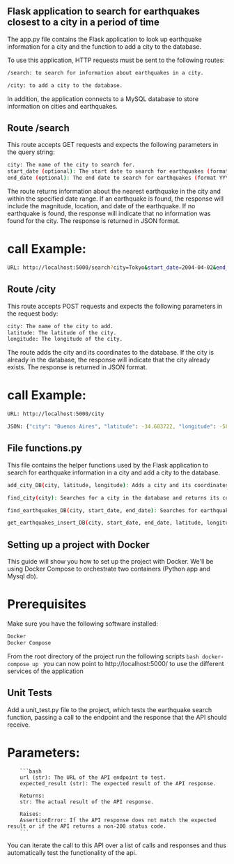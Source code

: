 ## Flask application to search for earthquakes closest to a city in a period of time
The app.py file contains the Flask application to look up earthquake information for a city and the function to add a city to the database.

To use this application, HTTP requests must be sent to the following routes:

```bash
/search: to search for information about earthquakes in a city.

/city: to add a city to the database.
```
In addition, the application connects to a MySQL database to store information on cities and earthquakes.

## Route /search
This route accepts GET requests and expects the following parameters in the query string:

```bash
city: The name of the city to search for.
start_date (optional): The start date to search for earthquakes (format YYYY-MM-DD).
end_date (optional): The end date to search for earthquakes (format YYYY-MM-DD).
```
The route returns information about the nearest earthquake in the city and within the specified date range. If an earthquake is found, the response will include the magnitude, location, and date of the earthquake. If no earthquake is found, the response will indicate that no information was found for the city. The response is returned in JSON format.

# call Example:
```bash
URL: http://localhost:5000/search?city=Tokyo&start_date=2004-04-02&end_date=2018-01-31
```

## Route /city
This route accepts POST requests and expects the following parameters in the request body:

```bash
city: The name of the city to add.
latitude: The latitude of the city.
longitude: The longitude of the city.
```
The route adds the city and its coordinates to the database. If the city is already in the database, the response will indicate that the city already exists. The response is returned in JSON format.

# call Example:
```bash
URL: http://localhost:5000/city
```
```bash
JSON: {"city": "Buenos Aires", "latitude": -34.603722, "longitude": -58.381592}
```

## File functions.py
This file contains the helper functions used by the Flask application to search for earthquake information in a city and add a city to the database.
```bash
add_city_DB(city, latitude, longitude): Adds a city and its coordinates to the database. If the city is already in the database, the function returns a message indicating that the city already exists.

find_city(city): Searches for a city in the database and returns its coordinates if found.

find_earthquakes_DB(city, start_date, end_date): Searches for earthquakes in a city and within the specified date range in the database and returns information about the nearest earthquake if found.

get_earthquakes_insert_DB(city, start_date, end_date, latitude, longitude): Searches for earthquakes in a city and within the specified date range in an external API and adds them to the database. The function returns information about the nearest earthquake if found.
```

## Setting up a project with Docker
This guide will show you how to set up the project with Docker. We'll be using Docker Compose to orchestrate two containers (Python app and Mysql db).

# Prerequisites
Make sure you have the following software installed:
```bash
Docker
Docker Compose
```
From the root directory of the project run the following scripts
    ```bash
    docker-compose up
    ```
you can now point to http://localhost:5000/ to use the different services of the application

## Unit Tests

Add a unit_test.py file to the project, which tests the earthquake search function, passing a call to the endpoint and the response that the API should receive.

# Parameters:
        ```bash
        url (str): The URL of the API endpoint to test.
        expected_result (str): The expected result of the API response.

        Returns:
        str: The actual result of the API response.

        Raises:
        AssertionError: If the API response does not match the expected result or if the API returns a non-200 status code.
        ```

You can iterate the call to this API over a list of calls and responses and thus automatically test the functionality of the api.

